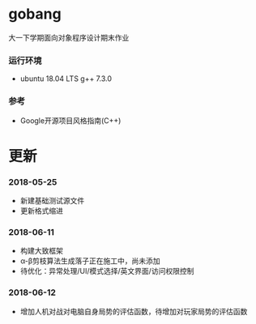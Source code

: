 # gobang
大一下学期面向对象程序设计期末作业

### 运行环境
* ubuntu 18.04 LTS g++ 7.3.0
### 参考
* Google开源项目风格指南(C++)

# 更新
### 2018-05-25
* 新建基础测试源文件
* 更新格式缩进
### 2018-06-11 
* 构建大致框架
* α-β剪枝算法生成落子正在施工中，尚未添加
* 待优化：异常处理/UI/模式选择/英文界面/访问权限控制
### 2018-06-12
* 增加人机对战对电脑自身局势的评估函数，待增加对玩家局势的评估函数
